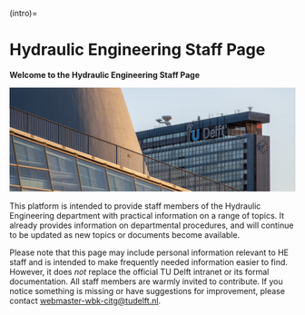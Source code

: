 (intro)=
# Hydraulic Engineering Staff Page

**Welcome to the Hydraulic Engineering Staff Page**

![Landing page](/../figures/Campus-TUDelft-intro.jpg) 

This platform is intended to provide staff members of the Hydraulic Engineering department with practical information on a range of topics. It already provides information on departmental procedures, and will continue to be updated as new topics or documents become available.

Please note that this page may include personal information relevant to HE staff and is intended to make frequently needed information easier to find. However, it does *not* replace the official TU Delft intranet or its formal documentation.
All staff members are warmly invited to contribute. If you notice something is missing or have suggestions for improvement, please contact [webmaster-wbk-citg@tudelft.nl](mailto:webmaster-wbk-citg@tudelft.nl).



